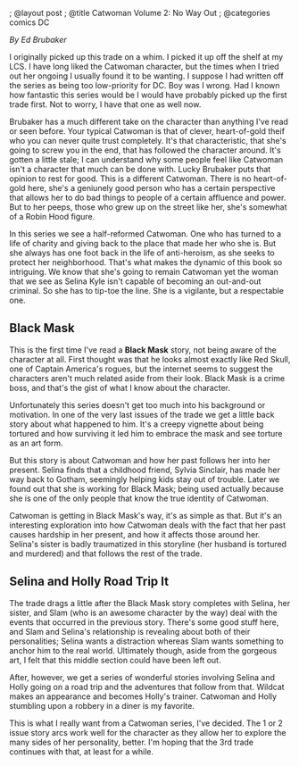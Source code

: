 ; @layout post
; @title Catwoman Volume 2: No Way Out
; @categories comics DC

_By Ed Brubaker_

I originally picked up this trade on a whim. I picked it up off the shelf at my LCS. I have long liked the Catwoman character, but the times when I tried out her ongoing I usually found it to be wanting. I suppose I had written off the series as being too low-priority for DC. Boy was I wrong. Had I known how fantastic this series would be I would have probably picked up the first trade first. Not to worry, I have that one as well now.

Brubaker has a much different take on the character than anything I've read or seen before. Your typical Catwoman is that of clever, heart-of-gold theif who you can never quite trust completely. It's that characteristic, that she's going to screw you in the end, that has followed the character around. It's gotten a little stale; I can understand why some people feel like Catwoman isn't a character that much can be done with. Lucky Brubaker puts that opinion to rest for good. This is a different Catwoman. There is no heart-of-gold here, she's a geniunely good person who has a certain perspective that allows her to do bad things to people of a certain affluence and power. But to her peeps, those who grew up on the street like her, she's somewhat of a Robin Hood figure.

In this series we see a half-reformed Catwoman. One who has turned to a life of charity and giving back to the place that made her who she is. But she always has one foot back in the life of anti-heroism, as she seeks to protect her neighborhood. That's what makes the dynamic of this book so intriguing. We know that she's going to remain Catwoman yet the woman that we see as Selina Kyle isn't capable of becoming an out-and-out criminal. So she has to tip-toe the line. She is a vigilante, but a respectable one.

## Black Mask

This is the first time I've read a __Black Mask__ story, not being aware of the character at all. First thought was that he looks almost exactly like Red Skull, one of Captain America's rogues, but the internet seems to suggest the characters aren't much related aside from their look. Black Mask is a crime boss, and that's the gist of what I know about the character.

Unfortunately this series doesn't get too much into his background or motivation. In one of the very last issues of the trade we get a little back story about what happened to him. It's a creepy vignette about being tortured and how surviving it led him to embrace the mask and see torture as an art form.

But this story is about Catwoman and how her past follows her into her present. Selina finds that a childhood friend, Sylvia Sinclair, has made her way back to Gotham, seemingly helping kids stay out of trouble. Later we found out that she is working for Black Mask; being used actually because she is one of the only people that know the true identity of Catwoman.

Catwoman is getting in Black Mask's way, it's as simple as that. But it's an interesting exploration into how Catwoman deals with the fact that her past causes hardship in her present, and how it affects those around her. Selina's sister is badly traumatized in this storyline (her husband is tortured and murdered) and that follows the rest of the trade.

## Selina and Holly Road Trip It

The trade drags a little after the Black Mask story completes with Selina, her sister, and Slam (who is an awesome character by the way) deal with the events that occurred in the previous story. There's some good stuff here, and Slam and Selina's relationship is revealing about both of their personalities; Selina wants a distraction whereas Slam wants something to anchor him to the real world. Ultimately though, aside from the gorgeous art, I felt that this middle section could have been left out.

After, however, we get a series of wonderful stories involving Selina and Holly going on a road trip and the adventures that follow from that. Wildcat makes an appearance and becomes Holly's trainer. Catwoman and Holly stumbling upon a robbery in a diner is my favorite.

This is what I really want from a Catwoman series, I've decided. The 1 or 2 issue story arcs work well for the character as they allow her to explore the many sides of her personality, better. I'm hoping that the 3rd trade continues with that, at least for a while.

